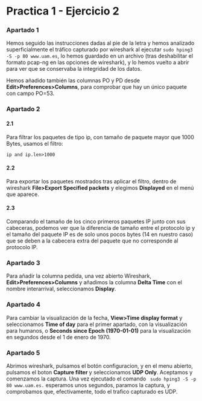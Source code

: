 # Practica 1 - Ejercicio 2

### Apartado 1

Hemos seguido las instrucciones dadas al pie de la letra y hemos analizado superficialmente el tráfico capturado por wireshark al ejecutar `sudo hping3 -S -p 80 www.uam.es`, lo hemos guardado en un archivo (tras deshabilitar el formato pcap-ng en las opciones de wireshark), y lo hemos vuelto a abrir para ver que se conservaba la integridad de los datos.

Hemos añadido también las columnas PO y PD desde **Edit>Preferences>Columns**, para comprobar que hay un único paquete con campo PO=53.



### Apartado 2

#### 2.1

Para filtrar los paquetes de tipo ip, con tamaño de paquete mayor que 1000 Bytes, usamos el filtro:

```ip and ip.len>1000```

#### 2.2

Para exportar los paquetes mostrados tras aplicar el filtro, dentro de wireshark  **File>Export Specified packets**  y elegimos **Displayed** en el menú que aparece.

#### 2.3
Comparando el tamaño de los cinco primeros paquetes IP junto con sus cabeceras, podemos ver que la diferencia de tamaño entre el protocolo ip y el tamaño del paquete IP es de solo unos pocos bytes (14 en nuestro caso) que se deben a la cabecera extra del paquete que no corresponde al protocolo IP.

### Apartado 3

Para añadir la columna pedida, una vez abierto Wireshark, **Edit>Preferences>Columns** y  añadimos la columna **Delta Time** con el nombre interarrival, seleccionamos **Display**.

### Apartado 4

Para cambiar la visualización de la fecha, **View>Time display format** y seleccionamos **Time of day** para el primer apartado, con la visualización para humanos, o **Seconds since Epoch (1970-01-01)** para la visualización en segundos desde el 1 de enero de 1970.

### Apartado 5

Abrimos wireshark, pulsamos el botón configuracion, y en el menu abierto, pulsamos el boton **Capture filter** y seleccionamos **UDP Only**. Aceptamos y comenzamos la captura. 
Una vez ejecutado el comando ` sudo hping3 -S -p 80 www.uam.es.` esperamos unos segundos, paramos la captura, y comprobamos que, efectivamente, todo el trafico capturado es UDP.
